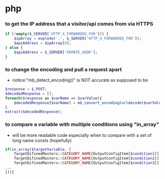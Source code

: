 # php
### to get the IP address that a visitor/api comes from via HTTPS
```php
if (!empty($_SERVER['HTTP_X_FORWARDED_FOR'])) {
    $ipArray = explode(',', $_SERVER['HTTP_X_FORWARDED_FOR']);
    $apiAddress = $ipArray[0];
} else {
    $apiAddress = $_SERVER['REMOTE_ADDR'];
}
```

### to change the encoding and pull a request apart
- notice:"mb_detect_encoding()" is NOT accurate as supposed to be
```php
$response = $_POST;
$decodedResponse = [];
foreach($response as $varName => $varValue){
    $decodedResponse[$varName] = mb_convert_encoding(urldecode($varValue), 'UTF-8', 'the original encoding');
}
extract($decodedResponse);
```

### to compare a variable with multiple conditions using "in_array"
- will be more readable code especially when to compare with a set of long name consts (hopefully)
```php
if(in_array($targetVariable, [
    TargetDifinedMasters::CATEGORY_NAME[OutputConfigItem[$condition1]],
    TargetDifinedMasters::CATEGORY_NAME[OutputConfigItem[$condition2]],
    TargetDifinedMasters::CATEGORY_NAME[OutputConfigItem[$condition3]]...
...
])){
```
